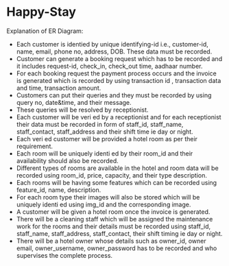 # Happy-Stay
Explanation of ER Diagram: <br>
- Each customer is identied by unique identifying-id i.e., customer-id, name,
email, phone no, address, DOB. These data must be recorded.
- Customer can generate a booking request which has to be recorded and it
includes request-id, check_in, check_out time, aadhaar number.
- For each booking request the payment process occurs and the invoice is
generated which is recorded by using transaction id , transaction data and
time, transaction amount.
- Customers can put their queries and they must be recorded by using query
no, date&time, and their message.
- These queries will be resolved by receptionist.
- Each customer will be veri ed by a receptionist and for each receptionist
their data must be recorded in form of staff_id, staff_name, staff_contact,
staff_address and their shift time ie day or night.
- Each veri ed customer will be provided a hotel room as per their
requirement.
- Each room will be uniquely identi ed by their room_id and their availability
should also be recorded.
- Different types of rooms are available in the hotel and room data will be
recorded using room_id, price, capacity, and their type description.
- Each rooms will be having some features which can be recorded using
feature_id, name, description.
- For each room type their images will also be stored which will be uniquely
identi ed using img_id and the corresponding image.
- A customer will be given a hotel room once the invoice is generated.
- There will be a cleaning staff which will be assigned the maintenance work
for the rooms and their details must be recorded using staff_id, staff_name,
staff_address, staff_contact, their shift timing ie day or night.
- There will be a hotel owner whose details such as owner_id, owner email,
owner_username, owner_password has to be recorded and who supervises
the complete process.
